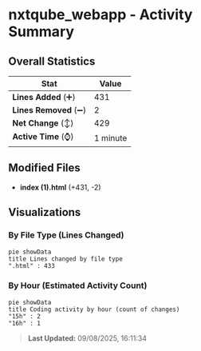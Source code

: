 # nxtqube_webapp - Activity Summary 

## Overall Statistics

| Stat                   | Value                                                             |
| ---------------------- | ----------------------------------------------------------------- |
| **Lines Added** (➕)   | 431                                          |
| **Lines Removed** (➖) | 2                                        |
| **Net Change** (↕)    | 429                |
| **Active Time** (⌚)   | 1 minute |


## Modified Files
- **index (1).html** (+431, -2)

## Visualizations

### By File Type (Lines Changed)

```mermaid
pie showData
title Lines changed by file type
".html" : 433
```

### By Hour (Estimated Activity Count)

```mermaid
pie showData
title Coding activity by hour (count of changes)
"15h" : 2
"16h" : 1
```


> **Last Updated:** 09/08/2025, 16:11:34
